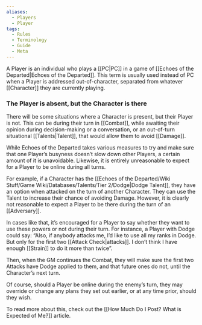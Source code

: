 ```yaml
---
aliases:
  - Players
  - Player
tags:
  - Rules
  - Terminology
  - Guide
  - Meta
---
```

A Player is an individual who plays a [[PC|PC]] in a game of [[Echoes of the Departed|Echoes of the Departed]]. This term is usually used instead of PC when a Player is addressed out-of-character, separated from whatever [[Character]] they are currently playing.

### The Player is absent, but the Character is there
There will be some situations where a Character is present, but their Player is not. This can be during their turn in [[Combat]], while awaiting their opinion during decision-making or a conversation, or an out-of-turn situational [[Talents|Talent]], that would allow them to avoid [[Damage]].

While Echoes of the Departed takes various measures to try and make sure that one Player’s busyness doesn’t slow down other Players, a certain amount of it is unavoidable. Likewise, it is entirely unreasonable to expect for a Player to be online during all turns. 

For example, if a Character has the [[Echoes of the Departed/Wiki Stuff/Game Wiki/Databases/Talents/Tier 2/Dodge|Dodge Talent]], they have an option when attacked on the turn of another Character. They can use the Talent to increase their chance of avoiding Damage. However, it is clearly not reasonable to expect a Player to be there during the turn of an [[Adversary]].

In cases like that, it’s encouraged for a Player to say whether they want to use these powers or not during their turn. For instance, a Player with Dodge could say: “Also, if anybody attacks me, I’d like to use all my ranks in Dodge. But only for the first two [[Attack Check|attacks]]. I don’t think I have enough [[Strain]] to do it more than twice”.

Then, when the GM continues the Combat, they will make sure the first two Attacks have Dodge applied to them, and that future ones do not, until the Character’s next turn.

Of course, should a Player be online during the enemy’s turn, they may override or change any plans they set out earlier, or at any time prior, should they wish.

To read more about this, check out the [[How Much Do I Post? What is Expected of Me?]] article.
